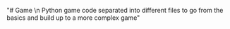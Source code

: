 "# Game \n Python game code separated into different files to go from the basics and build up to a more complex game" 
